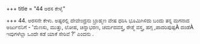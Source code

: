 +++
title = "44 ಅರಸ ಕೇಳೈ"

+++
44. ಅರಸನೇ ಕೇಳು. ಅಷ್ಟರಲ್ಲಿ ದೇವೇಂದ್ರನು ಬ್ರಾಹ್ಮಣ ವೇಷ ಧರಿಸಿ ಭೂಮಿಗಿಳಿದು ಬಂದು ತನ್ನ ಮಗನಾದ ಅರ್ಜುನನಿಗೆ - 'ಮೆಣಸು, ಮುತ್ತು, ಲೋಹ, ಚಿನ್ನಾಭರಣ, ಚರ್ಮದವಸ್ತ್ರ,  ರೇಶ್ಮೆ ವಸ್ತ್ರ,  ಹಗ್ಗ ,ಪಾದರಿಪುಷ್ಪÀ ದಂಡೆÀ ಇವುಗಳೆಲ್ಲಾ ಒಂದೇ ಕಡೆ ಯಾಕೆ ಸೇರಿವೆ ?' ಎಂದನು .